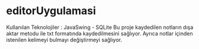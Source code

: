 # editorUygulamasi
Kullanılan Teknolojiler : JavaSwing - SQLite
Bu proje kaydedilen notların dışa aktar metodu ile txt formatında kaydedilmesini sağlıyor. Ayrıca notlar içinden istenilen kelimeyi bulmayı değiştirmeyi sağlıyor.
